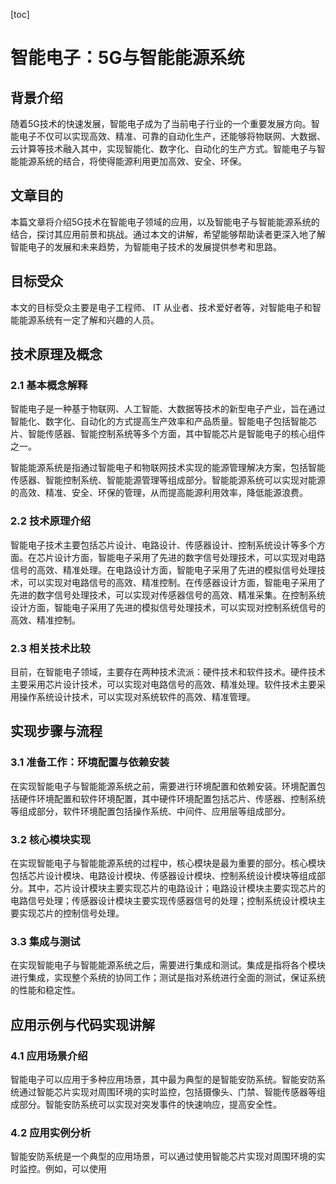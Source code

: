 
[toc]                    
                
                
智能电子：5G与智能能源系统
=================

背景介绍
-----------

随着5G技术的快速发展，智能电子成为了当前电子行业的一个重要发展方向。智能电子不仅可以实现高效、精准、可靠的自动化生产，还能够将物联网、大数据、云计算等技术融入其中，实现智能化、数字化、自动化的生产方式。智能电子与智能能源系统的结合，将使得能源利用更加高效、安全、环保。

文章目的
---------

本篇文章将介绍5G技术在智能电子领域的应用，以及智能电子与智能能源系统的结合，探讨其应用前景和挑战。通过本文的讲解，希望能够帮助读者更深入地了解智能电子的发展和未来趋势，为智能电子技术的发展提供参考和思路。

目标受众
------------

本文的目标受众主要是电子工程师、 IT 从业者、技术爱好者等，对智能电子和智能能源系统有一定了解和兴趣的人员。

技术原理及概念
---------------------

### 2.1 基本概念解释

智能电子是一种基于物联网、人工智能、大数据等技术的新型电子产业，旨在通过智能化、数字化、自动化的方式提高生产效率和产品质量。智能电子包括智能芯片、智能传感器、智能控制系统等多个方面，其中智能芯片是智能电子的核心组件之一。

智能能源系统是指通过智能电子和物联网技术实现的能源管理解决方案，包括智能传感器、智能控制系统、智能能源管理等组成部分。智能能源系统可以实现对能源的高效、精准、安全、环保的管理，从而提高能源利用效率，降低能源浪费。

### 2.2 技术原理介绍

智能电子技术主要包括芯片设计、电路设计、传感器设计、控制系统设计等多个方面。在芯片设计方面，智能电子采用了先进的数字信号处理技术，可以实现对电路信号的高效、精准处理。在电路设计方面，智能电子采用了先进的模拟信号处理技术，可以实现对电路信号的高效、精准控制。在传感器设计方面，智能电子采用了先进的数字信号处理技术，可以实现对传感器信号的高效、精准采集。在控制系统设计方面，智能电子采用了先进的模拟信号处理技术，可以实现对控制系统信号的高效、精准控制。

### 2.3 相关技术比较

目前，在智能电子领域，主要存在两种技术流派：硬件技术和软件技术。硬件技术主要采用芯片设计技术，可以实现对电路信号的高效、精准处理。软件技术主要采用操作系统设计技术，可以实现对系统软件的高效、精准管理。

实现步骤与流程
---------------------

### 3.1 准备工作：环境配置与依赖安装

在实现智能电子与智能能源系统之前，需要进行环境配置和依赖安装。环境配置包括硬件环境配置和软件环境配置，其中硬件环境配置包括芯片、传感器、控制系统等组成部分，软件环境配置包括操作系统、中间件、应用层等组成部分。

### 3.2 核心模块实现

在实现智能电子与智能能源系统的过程中，核心模块是最为重要的部分。核心模块包括芯片设计模块、电路设计模块、传感器设计模块、控制系统设计模块等组成部分。其中，芯片设计模块主要实现芯片的电路设计；电路设计模块主要实现芯片的电路信号处理；传感器设计模块主要实现传感器信号的处理；控制系统设计模块主要实现芯片的控制信号处理。

### 3.3 集成与测试

在实现智能电子与智能能源系统之后，需要进行集成和测试。集成是指将各个模块进行集成，实现整个系统的协同工作；测试是指对系统进行全面的测试，保证系统的性能和稳定性。

应用示例与代码实现讲解
--------------------------------

### 4.1 应用场景介绍

智能电子可以应用于多种应用场景，其中最为典型的是智能安防系统。智能安防系统通过智能芯片实现对周围环境的实时监控，包括摄像头、门禁、智能传感器等组成部分。智能安防系统可以实现对突发事件的快速响应，提高安全性。

### 4.2 应用实例分析

智能安防系统是一个典型的应用场景，可以通过使用智能芯片实现对周围环境的实时监控。例如，可以使用

